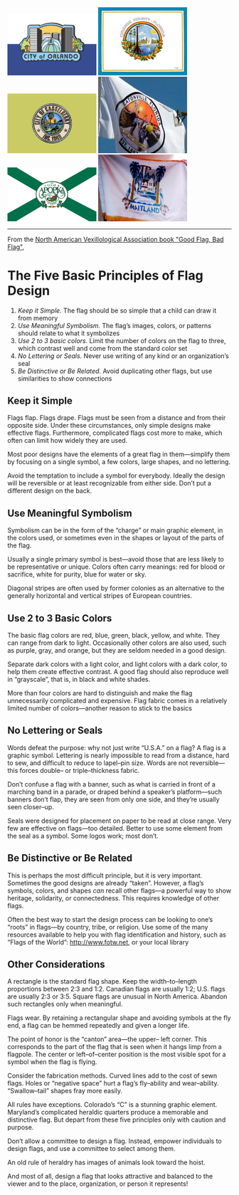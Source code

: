 <img src="city-of-orlando/1980-06-02-kiwanis.png" width="200"/>
<img src="county-orange/1994-10-adams.jpg" width="200"/>
<img src="city-of-casselberry/1996-casselberry-sob.gif" width="200"/>
<img src="city-of-eatonville/eatonville-sob.jpg" width="200"/>
<img src="city-of-apopka/apopka.gif" width="200"/>
<img src="city-of-maitland/maitland-sob.jpg" width="200"/>

----

From the [North American Vexillological Association book "Good Flag, Bad Flag"](http://www.ausflag.com.au/assets/images/Good-Flag-Bad-Flag.pdf),


The Five Basic Principles of Flag Design
========================================

1. *Keep it Simple.*  The flag should be so simple that a child can draw it from memory
2. *Use Meaningful Symbolism.* The flag’s images, colors, or patterns should relate to what it symbolizes 
3. *Use 2 to 3 basic colors.* Limit the number of colors on the flag to three, which contrast well and come from the standard color set 
4. *No Lettering or Seals.* Never use writing of any kind or an organization’s seal
5. *Be Distinctive or Be Related.* Avoid duplicating other flags, but use similarities to show connections


Keep it Simple
--------------

Flags flap. Flags drape. Flags must be seen from a
distance and from their opposite side. Under these
circumstances, only simple designs make effective
flags. Furthermore, complicated flags cost more to make,
which often can limit how widely they are used.

Most poor designs have the elements of a great
flag in them—simplify them by focusing on a single
symbol, a few colors, large shapes, and no lettering.

Avoid the temptation to include a symbol for everybody.
Ideally the design will be reversible or at least
recognizable from either side. Don’t put a different
design on the back. 


Use Meaningful Symbolism
------------------------

Symbolism can be in the form of the “charge”
or main graphic element, in the colors used, or
sometimes even in the shapes or layout of the
parts of the flag.

Usually a single primary symbol is best—avoid
those that are less likely to be representative or unique.
Colors often carry meanings: red for blood or sacrifice,
white for purity, blue for water or sky.

Diagonal stripes are often used by former colonies
as an alternative to the generally horizontal and vertical
stripes of European countries.


Use 2 to 3 Basic Colors
-----------------------

The basic flag colors are red, blue, green, black,
yellow, and white. They can range from dark to
light. Occasionally other colors are also used, such
as purple, gray, and orange, but they are seldom needed
in a good design.

Separate dark colors with a light color, and light
colors with a dark color, to help them create effective
contrast. A good flag should also reproduce well in
“grayscale”, that is, in black and white shades.

More than four colors are hard to distinguish and
make the flag unnecessarily complicated and expensive.
Flag fabric comes in a relatively limited number of
colors—another reason to stick to the basics


No Lettering or Seals
---------------------

Words defeat the purpose: why not just write
“U.S.A.” on a flag? A flag is a graphic symbol.
Lettering is nearly impossible to read from a
distance, hard to sew, and difficult to reduce to lapel–pin
size. Words are not reversible—this forces double– or
triple–thickness fabric.

Don’t confuse a flag with a banner, such as what is
carried in front of a marching band in a parade, or draped
behind a speaker’s platform—such banners don’t flap,
they are seen from only one side, and they’re usually
seen closer–up.

Seals were designed for placement on paper to be
read at close range. Very few are effective on flags—too
detailed. Better to use some element from the seal as a
symbol. Some logos work; most don’t.



Be Distinctive or Be Related
----------------------------

This is perhaps the most difficult principle, but it
is very important. Sometimes the good designs
are already “taken”. However, a flag’s symbols,
colors, and shapes *can* recall other flags—a powerful
way to show heritage, solidarity, or connectedness. This
requires knowledge of other flags.

Often the best way to start the design process
can be looking to one’s “roots” in flags­—by country, tribe,
or religion. Use some of the many resources available
to help you with flag identification and history, such as
“Flags of the World”: http://www.fotw.net, or your local
library


Other Considerations
--------------------

A rectangle is the standard flag shape. Keep the
width–to–length proportions between 2:3 and 1:2.
Canadian flags are usually 1:2; U.S. flags are usually
2:3 or 3:5. Square flags are unusual in North America.
Abandon such rectangles only when meaningful.

Flags wear. By retaining a rectangular shape and
avoiding symbols at the fly end, a flag can be hemmed
repeatedly and given a longer life.

The point of honor is the “canton” area—the upper–
left corner. This corresponds to the part of the flag that is
seen when it hangs limp from a flagpole. The center or
left–of–center position is the most visible spot for a
symbol when the flag is flying.

Consider the fabrication methods. Curved lines add
to the cost of sewn flags. Holes or “negative space” hurt
a flag’s fly–ability and wear–ability. “Swallow–tail” shapes
fray more easily.

All rules have exceptions. Colorado’s “C” is a
stunning graphic element. Maryland’s complicated
heraldic quarters produce a memorable and distinctive
flag. But depart from these five principles only with
caution and purpose.

Don’t allow a committee to design a flag. Instead,
empower individuals to design flags, and use a committee
to select among them.

An old rule of heraldry has images of animals look
toward the hoist.

And most of all, design a flag that looks
attractive and balanced to the viewer and to the place,
organization, or person it represents!
